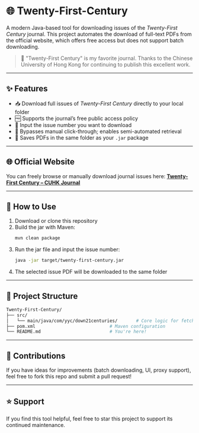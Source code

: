 # 🌐 Twenty-First-Century

A modern Java-based tool for downloading issues of the *Twenty-First Century* journal. This project automates the download of full-text PDFs from the official website, which offers free access but does not support batch downloading.

> 📰 "Twenty-First Century" is my favorite journal. Thanks to the Chinese University of Hong Kong for continuing to publish this excellent work.


---

## ✨ Features

- 📥 Download full issues of *Twenty-First Century* directly to your local folder
- 🆓 Supports the journal’s free public access policy
- 🔢 Input the issue number you want to download
- 🚫 Bypasses manual click-through; enables semi-automated retrieval
- 📁 Saves PDFs in the same folder as your `.jar` package

---

## 🌐 Official Website

You can freely browse or manually download journal issues here:
[**Twenty-First Century – CUHK Journal**](https://www.cuhk.edu.hk/ics/21c/)

---

## 🚀 How to Use

1. Download or clone this repository
2. Build the jar with Maven:
   ```bash
   mvn clean package
   ```
3. Run the jar file and input the issue number:
   ```bash
   java -jar target/twenty-first-century.jar
   ```
4. The selected issue PDF will be downloaded to the same folder

---

## 📁 Project Structure

```bash
Twenty-First-Century/
├── src/
│   └── main/java/com/yyc/down21centuries/       # Core logic for fetching journal PDFs
├── pom.xml                            # Maven configuration
└── README.md                          # You're here!
```

---

## 🧩 Contributions

If you have ideas for improvements (batch downloading, UI, proxy support), feel free to fork this repo and submit a pull request!

---

## ⭐ Support

If you find this tool helpful, feel free to star this project to support its continued maintenance.
